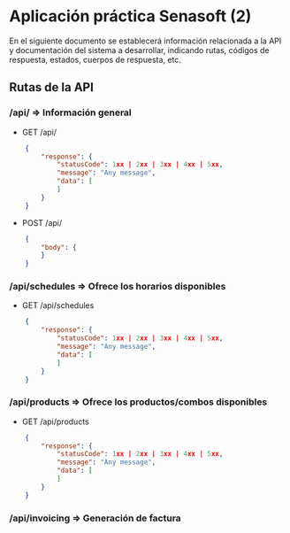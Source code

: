# Aplicación práctica Senasoft (2)

En el siguiente documento se establecerá información relacionada a la API  y documentación del sistema a desarrollar, indicando rutas, códigos de respuesta, estados, cuerpos de respuesta, etc.

## Rutas de la API

### /api/ => Información general ###

- GET /api/

```json
    {
        "response": {
            "statusCode": 1xx | 2xx | 3xx | 4xx | 5xx,
            "message": "Any message",
            "data": [
            ]
        }
    }
```

- POST /api/
  
```json
    {
        "body": {
        }
    }
```

### /api/schedules => Ofrece los horarios disponibles ###

- GET /api/schedules

```json
    {
        "response": {
            "statusCode": 1xx | 2xx | 3xx | 4xx | 5xx,
            "message": "Any message",
            "data": [
            ]
        }
    }
```

### /api/products => Ofrece los productos/combos disponibles ###

- GET /api/products

```json
    {
        "response": {
            "statusCode": 1xx | 2xx | 3xx | 4xx | 5xx,
            "message": "Any message",
            "data": [
            ]
        }
    }
```

### /api/invoicing => Generación de factura ###
